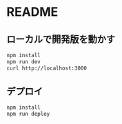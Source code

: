 # README

## ローカルで開発版を動かす

```sh
npm install
npm run dev
curl http://localhost:3000
```

## デプロイ

```sh
npm install
npm run deploy
```
